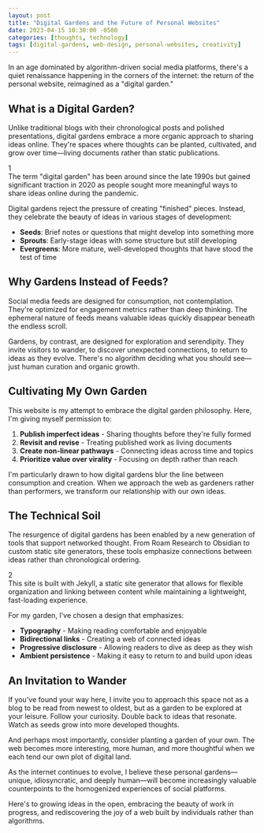 ```yaml
---
layout: post
title: "Digital Gardens and the Future of Personal Websites"
date: 2023-04-15 10:30:00 -0500
categories: [thoughts, technology]
tags: [digital-gardens, web-design, personal-websites, creativity]
---
```


In an age dominated by algorithm-driven social media platforms, there's a quiet renaissance happening in the corners of the internet: the return of the personal website, reimagined as a "digital garden."

## What is a Digital Garden?

Unlike traditional blogs with their chronological posts and polished presentations, digital gardens embrace a more organic approach to sharing ideas online. They're spaces where thoughts can be planted, cultivated, and grow over time—living documents rather than static publications.

<div class="sidenote-wrapper">
  <span class="sidenote-ref">1</span>
  <div class="sidenote">
    The term "digital garden" has been around since the late 1990s but gained significant traction in 2020 as people sought more meaningful ways to share ideas online during the pandemic.
  </div>
</div>

Digital gardens reject the pressure of creating "finished" pieces. Instead, they celebrate the beauty of ideas in various stages of development:

- **Seeds**: Brief notes or questions that might develop into something more
- **Sprouts**: Early-stage ideas with some structure but still developing
- **Evergreens**: More mature, well-developed thoughts that have stood the test of time

## Why Gardens Instead of Feeds?

Social media feeds are designed for consumption, not contemplation. They're optimized for engagement metrics rather than deep thinking. The ephemeral nature of feeds means valuable ideas quickly disappear beneath the endless scroll.

Gardens, by contrast, are designed for exploration and serendipity. They invite visitors to wander, to discover unexpected connections, to return to ideas as they evolve. There's no algorithm deciding what you should see—just human curation and organic growth.

## Cultivating My Own Garden

This website is my attempt to embrace the digital garden philosophy. Here, I'm giving myself permission to:

1. **Publish imperfect ideas** - Sharing thoughts before they're fully formed
2. **Revisit and revise** - Treating published work as living documents
3. **Create non-linear pathways** - Connecting ideas across time and topics
4. **Prioritize value over virality** - Focusing on depth rather than reach

I'm particularly drawn to how digital gardens blur the line between consumption and creation. When we approach the web as gardeners rather than performers, we transform our relationship with our own ideas.

## The Technical Soil

The resurgence of digital gardens has been enabled by a new generation of tools that support networked thought. From Roam Research to Obsidian to custom static site generators, these tools emphasize connections between ideas rather than chronological ordering.

<div class="sidenote-wrapper">
  <span class="sidenote-ref">2</span>
  <div class="sidenote">
    This site is built with Jekyll, a static site generator that allows for flexible organization and linking between content while maintaining a lightweight, fast-loading experience.
  </div>
</div>

For my garden, I've chosen a design that emphasizes:

- **Typography** - Making reading comfortable and enjoyable
- **Bidirectional links** - Creating a web of connected ideas
- **Progressive disclosure** - Allowing readers to dive as deep as they wish
- **Ambient persistence** - Making it easy to return to and build upon ideas

## An Invitation to Wander

If you've found your way here, I invite you to approach this space not as a blog to be read from newest to oldest, but as a garden to be explored at your leisure. Follow your curiosity. Double back to ideas that resonate. Watch as seeds grow into more developed thoughts.

And perhaps most importantly, consider planting a garden of your own. The web becomes more interesting, more human, and more thoughtful when we each tend our own plot of digital land.

As the internet continues to evolve, I believe these personal gardens—unique, idiosyncratic, and deeply human—will become increasingly valuable counterpoints to the homogenized experiences of social platforms.

Here's to growing ideas in the open, embracing the beauty of work in progress, and rediscovering the joy of a web built by individuals rather than algorithms. 